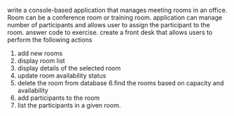 write a console-based application that manages meeting rooms in an office. Room can be a conference room or training room.
application can manage number of participants and allows user to assign the participant to the room.
answer code to exercise.
create a front desk that allows users to perform the following actions 
1. add new rooms
2. display room list
3. display details of the selected room
4. update room availability status
5.  delete the room from database
6.find the rooms based on capacity and availability
7. add participants to the room
8. list the participants in a given room.
